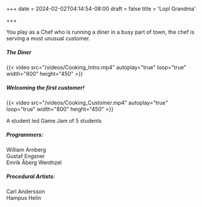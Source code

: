 +++
date = 2024-02-02T04:14:54-08:00
draft = false
title = 'Lopl Grandma'

+++
  

You play as a Chef who is running a diner in a busy part of town, the chef is serving a most unusual customer.  

##### The Diner
{{< video src="/videos/Cooking_Intro.mp4" autoplay="true" loop="true" width="800" height="450" >}}  

 

##### Welcoming the first customer!

{{< video src="/videos/Cooking_Customer.mp4" autoplay="true" loop="true" width="800" height="450" >}}




A student led Game Jam of 5 students  
##### Programmers: 
William Arnberg  
Gustaf Engsner  
Emrik Åberg Wenthzel

##### Procedural Artists:
Carl Andersson  
Hampus Helin  
 
